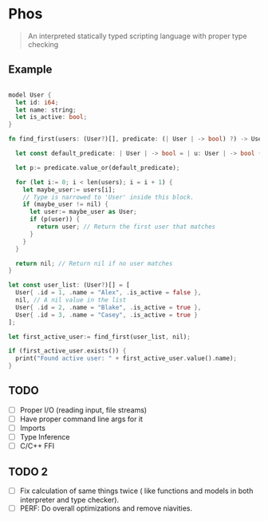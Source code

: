 # Phos

> An interpreted statically typed scripting language with proper type checking

## Example

```rust

model User {
  let id: i64;
  let name: string;
  let is_active: bool;
}

fn find_first(users: (User?)[], predicate: (| User | -> bool) ?) -> User ? {

  let const default_predicate: | User | -> bool = | u: User | -> bool { return u.is_active; };

  let p:= predicate.value_or(default_predicate);

  for (let i:= 0; i < len(users); i = i + 1) {
    let maybe_user:= users[i];
    // Type is narrowed to 'User' inside this block.
    if (maybe_user != nil) {
      let user:= maybe_user as User;
      if (p(user)) {
        return user; // Return the first user that matches
      }
    }
  }

  return nil; // Return nil if no user matches
}

let const user_list: (User?)[] = [
  User{ .id = 1, .name = "Alex", .is_active = false },
  nil, // A nil value in the list
  User{ .id = 2, .name = "Blake", .is_active = true },
  User{ .id = 3, .name = "Casey", .is_active = true }
];

let first_active_user:= find_first(user_list, nil);

if (first_active_user.exists()) {
  print("Found active user: " + first_active_user.value().name);
}
```

## TODO

- [ ] Proper I/O (reading input, file streams)
- [ ] Have proper command line args for it
- [ ] Imports
- [ ] Type Inference
- [ ] C/C++ FFI

## TODO 2

- [ ] Fix calculation of same things twice ( like functions and models in both interpreter and type checker).
- [ ] PERF: Do overall optimizations and remove niavities.
